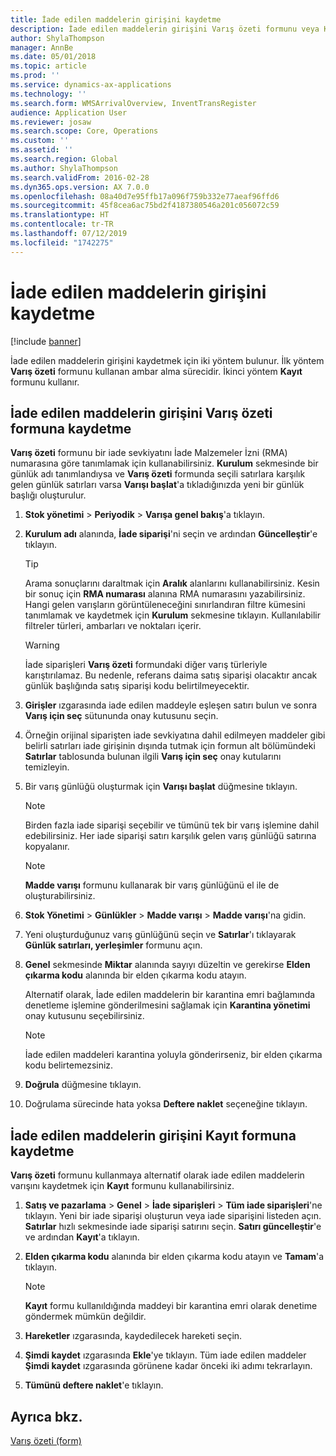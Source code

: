 ```yaml
---
title: İade edilen maddelerin girişini kaydetme
description: İade edilen maddelerin girişini Varış özeti formunu veya Kayıt formunu kullanarak kaydedebilirsiniz.
author: ShylaThompson
manager: AnnBe
ms.date: 05/01/2018
ms.topic: article
ms.prod: ''
ms.service: dynamics-ax-applications
ms.technology: ''
ms.search.form: WMSArrivalOverview, InventTransRegister
audience: Application User
ms.reviewer: josaw
ms.search.scope: Core, Operations
ms.custom: ''
ms.assetid: ''
ms.search.region: Global
ms.author: ShylaThompson
ms.search.validFrom: 2016-02-28
ms.dyn365.ops.version: AX 7.0.0
ms.openlocfilehash: 08a40d7e95ffb17a096f759b332e77aeaf96ffd6
ms.sourcegitcommit: 45f8cea6ac75bd2f4187380546a201c056072c59
ms.translationtype: HT
ms.contentlocale: tr-TR
ms.lasthandoff: 07/12/2019
ms.locfileid: "1742275"
---
```

# <a name="register-the-receipt-of-returned-items"></a>İade edilen maddelerin girişini kaydetme 

[!include [banner](../includes/banner.md)]


İade edilen maddelerin girişini kaydetmek için iki yöntem bulunur. İlk yöntem **Varış özeti** formunu kullanan ambar alma sürecidir. İkinci yöntem **Kayıt** formunu kullanır.

## <a name="register-the-receipt-of-returned-items-in-the-arrival-overview-form"></a>İade edilen maddelerin girişini Varış özeti formuna kaydetme

**Varış özeti** formunu bir iade sevkiyatını İade Malzemeler İzni (RMA) numarasına göre tanımlamak için kullanabilirsiniz. **Kurulum** sekmesinde bir günlük adı tanımlandıysa ve **Varış özeti** formunda seçili satırlara karşılık gelen günlük satırları varsa **Varışı başlat**'a tıkladığınızda yeni bir günlük başlığı oluşturulur.

1.  **Stok yönetimi** \> **Periyodik** \> **Varışa genel bakış**'a tıklayın.

2.  **Kurulum adı** alanında, **İade siparişi**'ni seçin ve ardından **Güncelleştir**'e tıklayın.
    

    > [!TIP]
    > <P>Arama sonuçlarını daraltmak için <STRONG>Aralık</STRONG> alanlarını kullanabilirsiniz. Kesin bir sonuç için <STRONG>RMA numarası</STRONG> alanına RMA numarasını yazabilirsiniz. Hangi gelen varışların görüntüleneceğini sınırlandıran filtre kümesini tanımlamak ve kaydetmek için <STRONG>Kurulum</STRONG> sekmesine tıklayın. Kullanılabilir filtreler türleri, ambarları ve noktaları içerir.</P>

    

    > [!WARNING]
    > <P>İade siparişleri <STRONG>Varış özeti</STRONG> formundaki diğer varış türleriyle karıştırılamaz. Bu nedenle, referans daima satış siparişi olacaktır ancak günlük başlığında satış siparişi kodu belirtilmeyecektir.</P>



3.  **Girişler** ızgarasında iade edilen maddeyle eşleşen satırı bulun ve sonra **Varış için seç** sütununda onay kutusunu seçin.

4.  Örneğin orijinal siparişten iade sevkiyatına dahil edilmeyen maddeler gibi belirli satırları iade girişinin dışında tutmak için formun alt bölümündeki **Satırlar** tablosunda bulunan ilgili **Varış için seç** onay kutularını temizleyin.

5.  Bir varış günlüğü oluşturmak için **Varışı başlat** düğmesine tıklayın.
    

    > [!NOTE]
    > <P>Birden fazla iade siparişi seçebilir ve tümünü tek bir varış işlemine dahil edebilirsiniz. Her iade siparişi satırı karşılık gelen varış günlüğü satırına kopyalanır.</P>

    

    > [!NOTE]
    > <P><STRONG>Madde varışı</STRONG> formunu kullanarak bir varış günlüğünü el ile de oluşturabilirsiniz. 



6.  **Stok Yönetimi** \> **Günlükler** \> **Madde varışı** \> **Madde varışı**'na gidin.

7.  Yeni oluşturduğunuz varış günlüğünü seçin ve **Satırlar**'ı tıklayarak **Günlük satırları, yerleşimler** formunu açın.

8.  **Genel** sekmesinde **Miktar** alanında sayıyı düzeltin ve gerekirse **Elden çıkarma kodu** alanında bir elden çıkarma kodu atayın.
    
    Alternatif olarak, İade edilen maddelerin bir karantina emri bağlamında denetleme işlemine gönderilmesini sağlamak için **Karantina yönetimi** onay kutusunu seçebilirsiniz.
    

    > [!NOTE]
    > <P>İade edilen maddeleri karantina yoluyla gönderirseniz, bir elden çıkarma kodu belirtemezsiniz.</P>



9.  **Doğrula** düğmesine tıklayın.

10. Doğrulama sürecinde hata yoksa **Deftere naklet** seçeneğine tıklayın.

## <a name="register-the-receipt-of-returned-items-in-the-registration-form"></a>İade edilen maddelerin girişini Kayıt formuna kaydetme

**Varış özeti** formunu kullanmaya alternatif olarak iade edilen maddelerin varışını kaydetmek için **Kayıt** formunu kullanabilirsiniz.

1.  **Satış ve pazarlama** \> **Genel** \> **İade siparişleri** \> **Tüm iade siparişleri**'ne tıklayın. Yeni bir iade siparişi oluşturun veya iade siparişini listeden açın. **Satırlar** hızlı sekmesinde iade siparişi satırını seçin. **Satırı güncelleştir**'e ve ardından **Kayıt**'a tıklayın.

2.  **Elden çıkarma kodu** alanında bir elden çıkarma kodu atayın ve **Tamam**'a tıklayın.
    

    > [!NOTE]
    > <P><STRONG>Kayıt</STRONG> formu kullanıldığında maddeyi bir karantina emri olarak denetime göndermek mümkün değildir.</P>



3.  **Hareketler** ızgarasında, kaydedilecek hareketi seçin.

4.  **Şimdi kaydet** ızgarasında **Ekle**'ye tıklayın. Tüm iade edilen maddeler **Şimdi kaydet** ızgarasında görünene kadar önceki iki adımı tekrarlayın.

5.  **Tümünü deftere naklet**'e tıklayın.

## <a name="see-also"></a>Ayrıca bkz.

[Varış özeti (form)](https://technet.microsoft.com/library/hh227654\(v=ax.60\))

  


